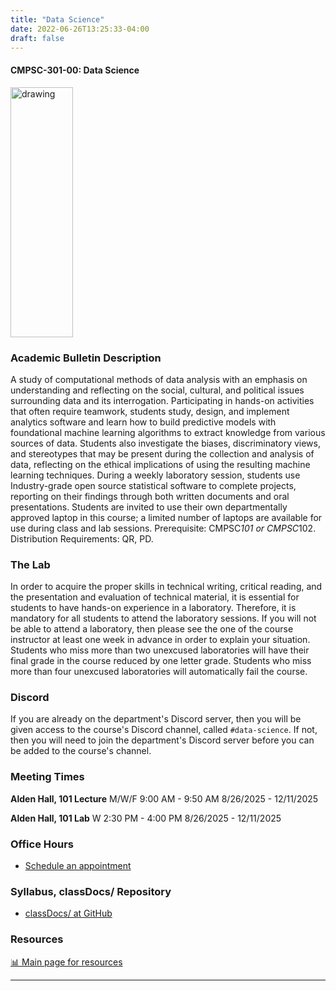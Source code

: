 ```yaml
---
title: "Data Science"
date: 2022-06-26T13:25:33-04:00
draft: false
---
```


#### CMPSC-301-00: Data Science

<img src="/images/dataanalytics/volcano.png" alt="drawing" width="100" height="400"/>

### Academic Bulletin Description

A study of computational methods of data analysis with an emphasis on understanding and reflecting on the social, cultural, and political issues surrounding data and its interrogation. Participating in hands-on activities that often require teamwork, students study, design, and implement analytics software and learn how to build predictive models with foundational machine learning algorithms to extract knowledge from various sources of data. Students also investigate the biases, discriminatory views, and stereotypes that may be present during the collection and analysis of data, reflecting on the ethical implications of using the resulting machine learning techniques. During a weekly laboratory session, students use Industry-grade open source statistical software to complete projects, reporting on their findings through both written documents and oral presentations. Students are invited to use their own departmentally approved laptop in this course; a limited number of laptops are available for use during class and lab sessions. Prerequisite: CMPSC*101 or CMPSC*102. Distribution Requirements: QR, PD.

### The Lab

In order to acquire the proper skills in technical writing, critical reading, and the presentation and evaluation of technical material, it is essential for students to have hands-on experience in a laboratory. Therefore, it is mandatory for all students to attend the laboratory sessions. If you will not be able to attend a laboratory, then please see the one of the course instructor at least one week in advance in order to explain your situation. Students who miss more than two unexcused laboratories will have their final grade in the course reduced by one letter grade. Students who miss more than four unexcused laboratories will automatically fail the course.

### Discord

If you are already on the department's Discord server, then you will be given access to the course's Discord channel, called `#data-science`. If not, then you will need to join the department's Discord server before you can be added to the course's channel.

### Meeting Times

**Alden Hall, 101 Lecture**
M/W/F 9:00 AM - 9:50 AM
8/26/2025 - 12/11/2025

**Alden Hall, 101 Lab**
W 2:30 PM - 4:00 PM
8/26/2025 - 12/11/2025

### Office Hours

* [Schedule an appointment](/contactandabout/)


### Syllabus, classDocs/ Repository

* <a href="https://github.com/AlleghenyCollege-CIS-301-F2024/classDocs" target="_blank">classDocs/ at GitHub</a>

<!-- ### Grade book Repository!
* <a href="" target="_blank">Gradebook Repository</a>
 -->

### Resources

[:bar_chart: Main page for resources](/resources/) 

---

<!-- ### Ungraded Class Activities

 + [:sparkles: Activity 01](/base/dataanalytics/activity01) -->
